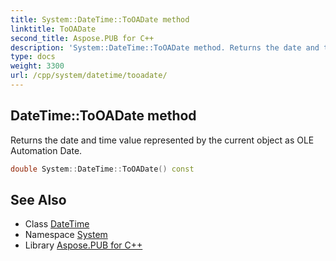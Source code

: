 ```yaml
---
title: System::DateTime::ToOADate method
linktitle: ToOADate
second_title: Aspose.PUB for C++
description: 'System::DateTime::ToOADate method. Returns the date and time value represented by the current object as OLE Automation Date in C++.'
type: docs
weight: 3300
url: /cpp/system/datetime/tooadate/
---
```

## DateTime::ToOADate method


Returns the date and time value represented by the current object as OLE Automation Date.

```cpp
double System::DateTime::ToOADate() const
```

## See Also

* Class [DateTime](../)
* Namespace [System](../../)
* Library [Aspose.PUB for C++](../../../)
